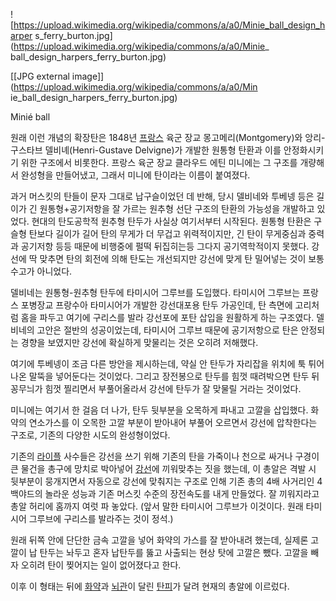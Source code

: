 ![https://upload.wikimedia.org/wikipedia/commons/a/a0/Minie_ball_design_harper
s_ferry_burton.jpg](https://upload.wikimedia.org/wikipedia/commons/a/a0/Minie_
ball_design_harpers_ferry_burton.jpg)

[[JPG external image]](https://upload.wikimedia.org/wikipedia/commons/a/a0/Min
ie_ball_design_harpers_ferry_burton.jpg)

Minié ball

원래 이런 개념의 확장탄은 1848년 [프랑스](%ED%94%84%EB%9E%91%EC%8A%A4.md) 육군 장교
몽고메리(Montgomery)와 앙리-구스타브 델비녜(Henri-Gustave Delvigne)가 개발한 원통형 탄환과 이를 안정화시키기
위한 구조에서 비롯한다. 프랑스 육군 장교 클라우드 에틴 미니에는 그 구조를 개량해서 완성형을 만들어냈고, 그래서 미니에 탄이라는 이름이
붙여졌다.

과거 머스킷의 탄들이 문자 그대로 납구슬이었던 데 반해, 당시 델비네와 투베넹 등은 길이가 긴 원통형+공기저항을 잘 가르는 원추형 선단
구조의 탄환의 가능성을 개발하고 있었다. 현대의 탄도공학적 원추형 탄두가 사실상 여기서부터 시작된다. 원통형 탄환은 구슬형 탄보다 길이가
길어 탄의 무게가 더 무겁고 위력적이지만, 긴 탄이 무게중심과 중력과 공기저항 등등 때문에 비행중에 펄떡 뒤집히는등 그다지 공기역학적이지
못했다. 강선에 딱 맞추면 탄의 회전에 의해 탄도는 개선되지만 강선에 맞게 탄 밀어넣는 것이 보통 수고가 아니었다.

델비네는 원통형-원추형 탄두에 타미시어 그루브를 도입했다. 타미시어 그루브는 프랑스 포병장교 프랑수아 타미시어가 개발한 강선대포용 탄두
가공인데, 탄 측면에 고리처럼 홈을 파두고 여기에 구리스를 발라 강선포에 포탄 삽입을 원활하게 하는 구조였다. 델비네의 고안은 절반의
성공이었는데, 타미시어 그루브 때문에 공기저항으로 탄은 안정되는 경향을 보였지만 강선에 확실하게 맞물리는 것은 오히려 저해했다.

여기에 투베넹이 조금 다른 방안을 제시하는데, 약실 안 탄두가 자리잡을 위치에 툭 튀어나온 말뚝을 넣어둔다는 것이었다. 그리고 장전봉으로
탄두를 힘껏 때려박으면 탄두 뒤꽁무늬가 힘껏 찔리면서 부풀어올라서 강선에 탄두가 잘 맞물릴 거라는 것이었다.

미니에는 여기서 한 걸음 더 나가, 탄두 뒷부분을 오목하게 파내고 고깔을 삽입했다. 화약의 연소가스를 이 오목한 고깔 부분이 받아내어 부풀어
오르면서 강선에 압착한다는 구조로, 기존의 다양한 시도의 완성형이었다.

기존의 [라이플](%EB%9D%BC%EC%9D%B4%ED%94%8C.md) 사수들은 강선을 쓰기 위해 기존의 탄을 가죽이나 천으로
싸거나 구경이 큰 물건을 총구에 망치로 박아넣어 [강선](%EA%B0%95%EC%84%A0.md)에 끼워맞추는 짓을 했는데, 이 총알은
격발 시 뒷부분이 뭉개지면서 자동으로 강선에 맞춰지는 구조로 인해 기존 총의 4배 사거리인 4백야드의 놀라운 성능과 기존 머스킷 수준의
장전속도를 내게 만들었다. 잘 끼워지라고 총알 허리에 홈까지 여럿 파 놓았다. (앞서 말한 타미시어 그루브가 이것이다. 원래 타미시어
그루브에 구리스를 발라주는 것이 정석.)

원래 뒤쪽 안에 단단한 금속 고깔을 넣어 화약의 가스를 잘 받아내려 했는데, 실제론 고깔이 납 탄두는 놔두고 혼자 납탄두를 뚫고 사출되는
현상 탓에 고깔은 뺐다. 고깔을 빼자 오히려 탄이 찢어지는 일이 없어졌다고 한다.

이후 이 형태는 뒤에 [화약](%ED%99%94%EC%95%BD.md)과 [뇌관](%EB%87%8C%EA%B4%80.md)이 달린
[탄피](%ED%83%84%ED%94%BC.md)가 달려 현재의 총알에 이르렀다.

